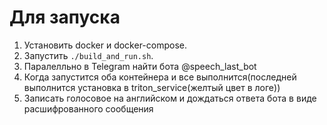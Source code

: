 # Для запуска

1. Установить docker и docker-compose.
2. Запустить `./build_and_run.sh`.
3. Паралелльно в Telegram найти бота @speech_last_bot
4. Когда запустится оба контейнера и все выполнится(последней выполнится установка в triton_service(желтый цвет в логе))
5. Записать голосовое на английском и дождаться ответа бота в виде расшифрованного сообщения
